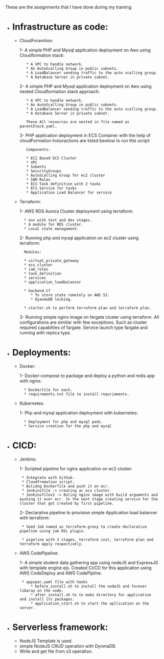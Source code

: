 These are the assignments that I have done during my training.

* # Infrastructure as code:
    
   * CloudForamtion:

        1-  A simple PHP and Mysql application deployment on Aws using Cloudformation stack:

            * A VPC to handle network.
            * An AutoScalling Group in public subnets.
            * A LoadBalancer sending traffic to the auto scalling group.
            * A Database Server in private subnet.

        2-  A simple PHP and Mysql application deployment on Aws using nested Cloudformation stack approach:

            * A VPC to handle network.
            * An AutoScalling Group in public subnets.
            * A LoadBalancer sending traffic to the auto scalling group.
            * A Database Server in private subnet.

            These All resources are nested in file named as parentStack.yaml.


        3- PHP application deployment in ECS Container with the help of cloudFormation
        Insturactions are listed bewlow to run this script:

            Components:

            * EC2 Based ECS Cluster
            * VPC
            * Subents
            * SecurityGroups 
            * AutoScalling Group for ec2 cluster
            * IAM Roles
            * ECS Task definition with 2 tasks
            * ECS Service for tasks
            * Application Load Balancer for service 


    * Terraform:
            
        1- AWS RDS Aurora Cluster deployment using terraform:

            * env with test and dev stages.
            * A module for RDS cluster.
            * Local state managament.


        2- Running php and mysql application on ec2 cluster using terraform:

            Modules:

            * virtual_private_gateway
            * ecs_cluster
            * iam_roles
            * task_definition
            * services
            * application_loadbalancer 

            * backend.tf
               * To store state remotely on AWS S3. 
               * DyanmoDB locking. 

            * starter.sh to perform terraform plan and terraform plan.


        3- Running simple nginx image on fargate cluster using terraform. All configurations are similiar with few exceptions. Such as cluster required capabilties of fargate. Service launch type fargate and running with replica type.


* # Deployments:

    * Docker:

        1- Docker-compose to package and deploy a python and redis app with nginx:

            * Dockerfile for each.
            * requirements.txt file to install requriements.


    * Kubernetes:

        1- Php and mysql application deployment with kubernetes:

            * Deployment for php and mysql pods.
            * Service creation for the php and mysql


* # CICD:

    * Jenkins:
       
        1- Scripted pipeline for nginx application on ec2 cluster:
           
           * Integrate with Github.
           * Cloudfromation script. 
           * Bulidng Dockerfile and push it on ecr.  
           * Jenkinsfile -> creating ac ecs cluster.
           * Jenkinsfilev2 -> Buling nginx image with build arguments and pushing it over ecr. In the next stage creating service for the cluster that got created by first pipeline.


        2- Declarative pipeline to provision simple Application load balancer with terraform:

           * Seed Job named as terraform.grooy to create declarative pipeline using job DSL plugin.

           * pipeline with 3 stages, terraform init, terraform plan and terraform apply respectively.
         

    * AWS CodePipeline:

        1- A simple student data gathering app using nodeJS and ExpressJS with template engine ejs. Created CI/CD for this application using AWS CodeDeploy and AWS CodePipline.  

           * appspec.yaml file with hooks     
               * before_install.sh to install the nodeJS and forever libaray on the node.
               * after_install.sh to to make directory for application and install its packages.
               * application_start.sh to start the apllication on the server.



* # Serverless framework:
    
    * NodeJS Template is used.
    * simple NodeJS CRUD operation with DynmaDB.
    * Write and get file from s3 operation.